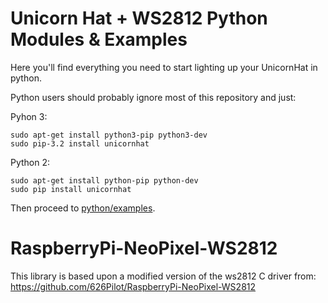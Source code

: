 Unicorn Hat + WS2812 Python Modules & Examples
==============================================

Here you'll find everything you need to start lighting up your UnicornHat in python.

Python users should probably ignore most of this repository and just:

Pyhon 3:

    sudo apt-get install python3-pip python3-dev
    sudo pip-3.2 install unicornhat

Python 2:

    sudo apt-get install python-pip python-dev
    sudo pip install unicornhat

Then proceed to [python/examples](python/examples).


RaspberryPi-NeoPixel-WS2812
===========================

This library is based upon a modified version of the ws2812 C driver from: https://github.com/626Pilot/RaspberryPi-NeoPixel-WS2812
